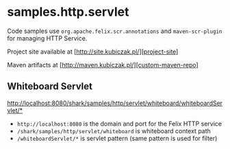 
samples.http.servlet
====================

Code samples use `org.apache.felix.scr.annotations` and `maven-scr-plugin`
for managing HTTP Service.

Project site available at [http://site.kubiczak.pl/][project-site]

Maven artifacts at [http://maven.kubiczak.pl/][custom-maven-repo]

[project-site]: http://site.kubiczak.pl/
[custom-maven-repo]: http://maven.kubiczak.pl/


Whiteboard Servlet
------------------

[http://localhost:8080/shark/samples/http/servlet/whiteboard/whiteboardServlet/*](http://localhost:8080/shark/samples/http/servlet/whiteboard/whiteboardServlet/*)

* `http://localhost:8080` is the domain and port for the Felix HTTP service
* `/shark/samples/http/servlet/whiteboard` is whiteboard context path
* `/whiteboardServlet/*` is servlet pattern (same pattern is used for filter)
